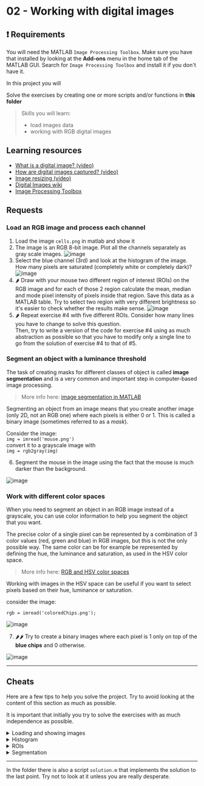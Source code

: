 # 02 - Working with digital images

## ❗ Requirements

You will need the MATLAB `Image Processing Toolbox`.
Make sure you have that installed by looking at the **Add-ons** menu in the home tab of the MATLAB GUI.
Search for `Image Processing Toolbox` and install it if you don't have it.
 

In this project you will 

Solve the exercises by creating one or more scripts and/or functions in **this folder**

> Skills you will learn:
>
> - load images data
> - working with RGB digital images

## Learning resources

- [What is a digital image? (video)](https://www.youtube.com/watch?v=06OHflWNCOE)
- [How are digital images captured? (video)](https://www.youtube.com/watch?v=LWxu4rkZBLw)
- [Image resizing (video)](https://www.youtube.com/watch?v=AqscP7rc8_M)
- [Digital Images wiki](https://en.wikipedia.org/wiki/Digital_image)
- [Image Processing Toolbox](https://it.mathworks.com/help/images/index.html)

## Requests

### Load an RGB image and process each channel

1. Load the image `cells.png` in matlab and show it
2. The image is an RGB 8-bit image. Plot all the channels separately as gray scale images.
![image](https://user-images.githubusercontent.com/39329654/166896608-4bd3d3d7-5916-41f9-92b1-676dc8cca1f9.png)
3. Select the blue channel (3rd) and look at the histogram of the image. How many pixels are saturated (completely white or completely dark)?
![image](https://user-images.githubusercontent.com/39329654/166898181-8e157590-8508-41b8-91e9-8d7a626ab8fa.png)
4. 🌶 Draw with your mouse two different region of interest (ROIs) on the RGB image and for each of those 2 region calculate the mean, median and mode pixel intensity of pixels inside that region. Save this data as a MATLAB table. Try to select two region with very different brightness so it's easier to check whether the results make sense.
![image](https://user-images.githubusercontent.com/39329654/166902391-384159d6-49de-4668-910b-9e773d0d5dc3.png)
5. 🌶 Repeat exercise #4 with five different ROIs. Consider how many lines you have to change to solve this question.  
Then, try to write a version of the code for exercise #4 using as much abstraction as possible so that you have to modify only a single line to go from the solution of exercise #4 to that of #5.

### Segment an object with a luminance threshold

The task of creating masks for different classes of object is called **image segmentation** and is a very common and important step in computer-based image processing.
> More info here: [image segmentation in MATLAB](https://it.mathworks.com/discovery/image-segmentation.html)

Segmenting an object from an image means that you create another image (only 2D, not an RGB one) where each pixels is either 0 or 1. This is called a binary image (sometimes referred to as a *mask*).

Consider the image:  
`img = imread('mouse.png')`  
convert it to a grayscale image with  
`img = rgb2gray(img)`

6. Segment the mouse in the image using the fact that the mouse is much darker than the background.

![image](https://user-images.githubusercontent.com/39329654/166918233-c1c32aa0-0b48-4224-8b45-8c2007774072.png)

### Work with different color spaces

When you need to segment an object in an RGB image instead of a grayscale, you can use color information to help you segment the object that you want.

The precise color of a single pixel can be represented by a combination of 3 color values (red, green and blue) in RGB images, but this is not the only possible way. The same color can be for example be represented by defining the hue, the luminance and saturation, as used in the HSV color space.

> More info here: [RGB and HSV color spaces](https://en.wikipedia.org/wiki/HSL_and_HSV)

Working with images in the HSV space can be useful if you want to select pixels based on their hue, luminance or saturation.

consider the image:

`rgb = imread('coloredChips.png');`

![image](https://user-images.githubusercontent.com/39329654/166910389-d9a1f412-4f3e-4b20-96b3-2f3b468d171c.png)

7. 🌶🌶 Try to create a binary images where each pixel is 1 only on top of the **blue chips** and 0 otherwise.

![image](https://user-images.githubusercontent.com/39329654/166919745-cb665b03-4fb4-4b92-97f8-09d05ce348ae.png)

---

## Cheats

Here are a few tips to help you solve the project. Try to avoid looking at the content of this section as much as possible.

It is important that initially you try to solve the exercises with as much independence as possible.

<details>
  <summary>Loading and showing images</summary>
  
  Useful functions that you might want to check out:

  - `doc imread`
  - `doc imshow`
  - `doc image`
  - `doc imagesc` 
  
</details>

<details>
  <summary>Histogram</summary>
  
  Useful functions that you might want to check out:

  - `doc imhist`
  - `doc histogram`
  - `doc histcounts`
  
</details>

<details>
  <summary>ROIs</summary>
  
  Useful functions that you might want to check out:

  - `doc drawfreehand`
  - `doc createmask`
  - `doc table`
  
</details>

<details>
  <summary>Segmentation</summary>
  
  Useful functions that you might want to check out:

  - `doc imbinarize`
  - `doc rgb2hsv`
  - One strategy could be to try to find some **threshold values** that you can use to threshold the image.
  - **H**, **S** and **V** channels for the image
  ![image](https://user-images.githubusercontent.com/39329654/166914016-ad15e4d3-76f7-436e-9688-74684c36fe43.png)
  - `doc createmask`
  - `doc table`
  
</details>

---

In the folder there is also a script `solution.m` that implements the solution to the last point. Try not to look at it unless you are really desperate.